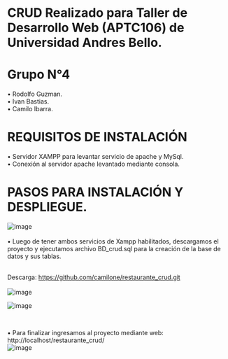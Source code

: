 # CRUD Realizado para Taller de Desarrollo Web (APTC106) de Universidad Andres Bello.
# Grupo N°4 <br>
• Rodolfo Guzman. <br>
• Ivan Bastias. <br>
• Camilo Ibarra. <br>
# REQUISITOS DE INSTALACIÓN
• Servidor XAMPP para levantar servicio de apache y MySql. <br>
• Conexión al servidor apache levantado mediante consola.

# PASOS PARA INSTALACIÓN Y DESPLIEGUE.
![image](https://github.com/camilone/restaurante_crud/assets/106820074/dd164701-56b2-4c43-801c-8e2d905df0a3) <br><br>
• Luego de tener ambos servicios de Xampp habilitados, descargamos el proyecto y ejecutamos archivo BD_crud.sql para la creación de la base de datos y sus tablas. <br><br>

Descarga: https://github.com/camilone/restaurante_crud.git <br><br>
![image](https://github.com/camilone/restaurante_crud/assets/106820074/36f1d703-f251-4c4e-b104-7a51271b887b)

![image](https://github.com/camilone/restaurante_crud/assets/106820074/a78671e9-b46e-4c90-931d-bd02a4e3c285)

<br>

• Para finalizar ingresamos al proyecto mediante web:
http://localhost/restaurante_crud/
<br>
![image](https://github.com/camilone/restaurante_crud/assets/106820074/8b2f53e7-ad24-4d9e-9f7e-074abd385ad0)
